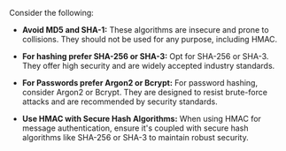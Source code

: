 Consider the following:

- **Avoid MD5 and SHA-1:** These algorithms are insecure and prone to collisions. They should not be used for any purpose, including HMAC.

- **For hashing prefer SHA-256 or SHA-3:** Opt for SHA-256 or SHA-3. They offer high security and are widely accepted industry standards.

- **For Passwords prefer Argon2 or Bcrypt:** For password hashing, consider Argon2 or Bcrypt. They are designed to resist brute-force attacks and are recommended by security standards.

- **Use HMAC with Secure Hash Algorithms:** When using HMAC for message authentication, ensure it's coupled with secure hash algorithms like SHA-256 or SHA-3 to maintain robust security.
